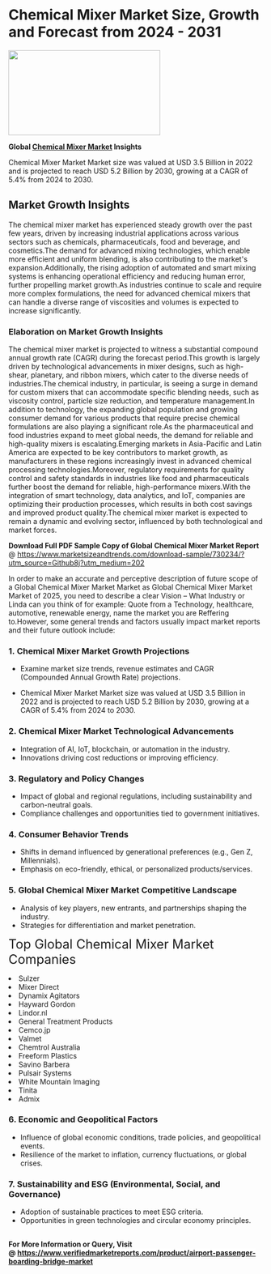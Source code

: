 <H1>Chemical Mixer Market Size, Growth and Forecast from 2024 - 2031</H1><img class="aligncenter size-medium wp-image-584254" src="https://thirdeyenews.in/wp-content/uploads/2024/09/Global-Market-Research-300x168.jpeg" alt="" width="300" height="168" /><p><strong>Global&nbsp;<a href="https://www.marketsizeandtrends.com/download-sample/730234/?utm_source=Github8j?utm_medium=202">Chemical Mixer Market</a> Insights</strong></p><p>Chemical Mixer Market Market size was valued at USD 3.5 Billion in 2022 and is projected to reach USD 5.2 Billion by 2030, growing at a CAGR of 5.4% from 2024 to 2030.</p><p><h2>Market Growth Insights</h2> The chemical mixer market has experienced steady growth over the past few years, driven by increasing industrial applications across various sectors such as chemicals, pharmaceuticals, food and beverage, and cosmetics.The demand for advanced mixing technologies, which enable more efficient and uniform blending, is also contributing to the market's expansion.Additionally, the rising adoption of automated and smart mixing systems is enhancing operational efficiency and reducing human error, further propelling market growth.As industries continue to scale and require more complex formulations, the need for advanced chemical mixers that can handle a diverse range of viscosities and volumes is expected to increase significantly. <h3>Elaboration on Market Growth Insights</h3> The chemical mixer market is projected to witness a substantial compound annual growth rate (CAGR) during the forecast period.This growth is largely driven by technological advancements in mixer designs, such as high-shear, planetary, and ribbon mixers, which cater to the diverse needs of industries.The chemical industry, in particular, is seeing a surge in demand for custom mixers that can accommodate specific blending needs, such as viscosity control, particle size reduction, and temperature management.In addition to technology, the expanding global population and growing consumer demand for various products that require precise chemical formulations are also playing a significant role.As the pharmaceutical and food industries expand to meet global needs, the demand for reliable and high-quality mixers is escalating.Emerging markets in Asia-Pacific and Latin America are expected to be key contributors to market growth, as manufacturers in these regions increasingly invest in advanced chemical processing technologies.Moreover, regulatory requirements for quality control and safety standards in industries like food and pharmaceuticals further boost the demand for reliable, high-performance mixers.With the integration of smart technology, data analytics, and IoT, companies are optimizing their production processes, which results in both cost savings and improved product quality.The chemical mixer market is expected to remain a dynamic and evolving sector, influenced by both technological and market forces.</p><p><span class=""><strong>Download Full PDF Sample Copy of Global Chemical Mixer Market Report</strong> @ <a href="https://www.marketsizeandtrends.com/download-sample/730234/?utm_source=Github8j?utm_medium=202" target="_blank">https://www.marketsizeandtrends.com/download-sample/730234/?utm_source=Github8j?utm_medium=202</a></span></p><p>In order to make an accurate and perceptive description of future scope of a Global&nbsp;Chemical Mixer Market Market as Global&nbsp;Chemical Mixer Market Market of 2025, you need to describe a clear Vision &ndash; What Industry or Linda can you think of for example: Quote from a Technology, healthcare, automotive, renewable energy, name the market you are Reffering to.However, some general trends and factors usually impact market reports and their future outlook include:</p><h3>1.&nbsp;<strong>Chemical Mixer Market Growth Projections</strong></h3><ul><li>Examine market size trends, revenue estimates and CAGR (Compounded Annual Growth Rate) projections.</li><li><p>Chemical Mixer Market Market size was valued at USD 3.5 Billion in 2022 and is projected to reach USD 5.2 Billion by 2030, growing at a CAGR of 5.4% from 2024 to 2030.</p></li></ul><h3>2.&nbsp;<strong>Chemical Mixer Market Technological Advancements</strong></h3><ul><li>Integration of AI, IoT, blockchain, or automation in the industry.</li><li>Innovations driving cost reductions or improving efficiency.</li></ul><h3>3.&nbsp;<strong>Regulatory and Policy Changes</strong></h3><ul><li>Impact of global and regional regulations, including sustainability and carbon-neutral goals.</li><li>Compliance challenges and opportunities tied to government initiatives.</li></ul><h3>4.&nbsp;<strong>Consumer Behavior Trends</strong></h3><ul><li>Shifts in demand influenced by generational preferences (e.g., Gen Z, Millennials).</li><li>Emphasis on eco-friendly, ethical, or personalized products/services.</li></ul><h3>5.&nbsp;<strong>Global Chemical Mixer Market Competitive Landscape</strong></h3><ul><li>Analysis of key players, new entrants, and partnerships shaping the industry.</li><li>Strategies for differentiation and market penetration.</li></ul><p data-pm-slice="1 1 []"><span style="color: inherit; font-family: inherit; font-size: 25px;">Top Global Chemical Mixer Market Companies</span></p><div class="" data-test-id=""><p><li>Sulzer</li><li> Mixer Direct</li><li> Dynamix Agitators</li><li> Hayward Gordon</li><li> Lindor.nl</li><li> General Treatment Products</li><li> Cemco.jp</li><li> Valmet</li><li> Chemtrol Australia</li><li> Freeform Plastics</li><li> Savino Barbera</li><li> Pulsair Systems</li><li> White Mountain Imaging</li><li> Tinita</li><li> Admix</li></p></div><h3>6.&nbsp;<strong>Economic and Geopolitical Factors</strong></h3><ul><li>Influence of global economic conditions, trade policies, and geopolitical events.</li><li>Resilience of the market to inflation, currency fluctuations, or global crises.</li></ul><h3>7.&nbsp;<strong>Sustainability and ESG (Environmental, Social, and Governance)</strong></h3><ul><li>Adoption of sustainable practices to meet ESG criteria.</li><li>Opportunities in green technologies and circular economy principles.</li></ul><h2><strong style="font-size: 14px;">For More Information or Query, Visit @&nbsp;</strong><a style="background-color: #ffffff; font-size: 14px;" href="https://www.marketsizeandtrends.com/report/chemical-mixer-market/" target="_blank">https://www.verifiedmarketreports.com/product/airport-passenger-boarding-bridge-market</a></h2>